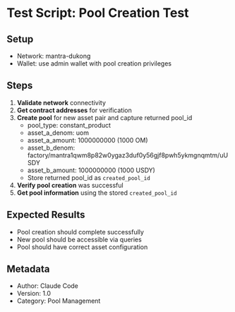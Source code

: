 # Test Script: Pool Creation Test

## Setup
- Network: mantra-dukong
- Wallet: use admin wallet with pool creation privileges

## Steps
1. **Validate network** connectivity
2. **Get contract addresses** for verification
3. **Create pool** for new asset pair and capture returned pool_id
   - pool_type: constant_product
   - asset_a_denom: uom
   - asset_a_amount: 1000000000 (1000 OM)
   - asset_b_denom: factory/mantra1qwm8p82w0ygaz3duf0y56gjf8pwh5ykmgnqmtm/uUSDY
   - asset_b_amount: 1000000000 (1000 USDY)
   - Store returned pool_id as `created_pool_id`
4. **Verify pool creation** was successful
5. **Get pool information** using the stored `created_pool_id`

## Expected Results
- Pool creation should complete successfully
- New pool should be accessible via queries
- Pool should have correct asset configuration

## Metadata
- Author: Claude Code
- Version: 1.0
- Category: Pool Management